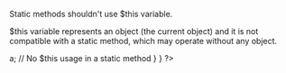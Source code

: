 Static methods shouldn't use $this variable.

$this variable represents an object (the current object) and it is not compatible with a static method, which may operate without any object. 

<?php

class foo {
    static public function bar() {
        return $this->a;   // No $this usage in a static method
    }
}

?>
